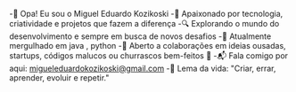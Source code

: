 -👋 Opa! Eu sou o Miguel Eduardo Kozikoski
-🚀 Apaixonado por tecnologia, criatividade e projetos que fazem a diferença
-🔍 Explorando o mundo do desenvolvimento e sempre em busca de novos desafios
-🌱 Atualmente mergulhado em java , python
-🤝 Aberto a colaborações em ideias ousadas, startups, códigos malucos ou churrascos bem-feitos 🍢
-📬 Fala comigo por aqui: migueleduardokozikoski@gmail.com
-🎯 Lema da vida: "Criar, errar, aprender, evoluir e repetir."
<!---
migueleduardokozikoski/migueleduardokozikoski is a ✨ special ✨ repository because its `README.md` (this file) appears on your GitHub profile.
You can click the Preview link to take a look at your changes.
--->

